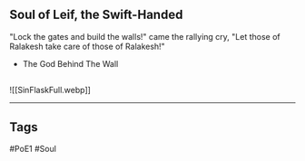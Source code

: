 ## Soul of Leif, the Swift-Handed
"Lock the gates and build the walls!" came the rallying cry,
"Let those of Ralakesh take care of those of Ralakesh!"
- The God Behind The Wall

##
![[SinFlaskFull.webp]]

---
## Tags
#PoE1 
#Soul